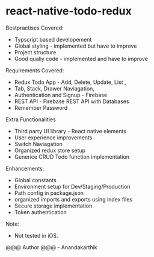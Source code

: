 # react-native-todo-redux
    
Bestpractises Covered:
* Typscript based developement
* Global styling - implemented but have to improve
* Project structure
* Good qualiy code - implemented and have to improve

Requirements Covered:
* Redux Todo App - Add, Delete, Update, List  ,
* Tab, Stack, Drawer Naviagation,
* Authentication and Signup - Firebase
* REST API - Firebase REST API with Databases
* Remember Password

Extra Functionalities
* Third party UI library - React native elements
* User experience improvements
* Switch Naviagation
* Organized redux store setup
* Generice CRUD Todo function implementation

Enhancements:
* Global constants
* Environment setup for Dev/Staging/Production
* Path config in package.json
* organized imports and exports using index files
* Secure storage implementation
* Token authentication

Note:
* Not tested in iOS.

@@@ Author @@@ - Anandakarthik


